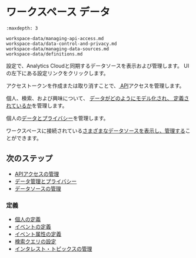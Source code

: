 # ワークスペース データ

```{toctree}
:maxdepth: 3

workspace-data/managing-api-access.md
workspace-data/data-control-and-privacy.md
workspace-data/managing-data-sources.md
workspace-data/definitions.md
```

設定で、Analytics Cloudと同期するデータソースを表示および管理します。 UIの左下にある設定リンクをクリックします。

アクセストークンを作成または取り消すことで、[ API](./workspace-data/managing-api-access.md)アクセスを管理します。

個人、検索、および興味について、 [データがどのようにモデル化され、 定義されているか](./workspace-data/definitions.md)を管理します。

個人の[データとプライバシー](./workspace-data/data-control-and-privacy.md)を管理します。

ワークスペースに接続されている[さまざまなデータソースを表示し、管理する](./workspace-data/managing-data-sources.md)ことができます。

## 次のステップ

- [APIアクセスの管理](./workspace-data/managing-api-access.md)
- [データ管理とプライバシー](./workspace-data/data-control-and-privacy.md)
- [データソースの管理](./workspace-data/managing-data-sources.md)

### 定義

- [個人の定義](./workspace-data/definitions/definitions-for-individuals.md)
- [イベントの定義](./workspace-data/definitions/definitions-for-events.md)
- [イベント属性の定義](./workspace-data/definitions/definitions-for-event-attributes.md)
- [検索クエリの設定](./workspace-data/definitions/setting-a-search-query.md)
- [インタレスト・トピックスの管理](./workspace-data/definitions/managing-interest-topics.md)